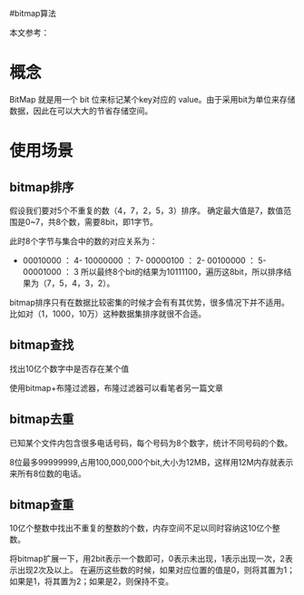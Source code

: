 #bitmap算法
>  
 本文参考： 


# 概念

BitMap 就是用一个 bit 位来标记某个key对应的 value。由于采用bit为单位来存储数据，因此在可以大大的节省存储空间。

# 使用场景

## bitmap排序

假设我们要对5个不重复的数（4，7，2，5，3）排序。 确定最大值是7，数值范围是0~7，共8个数，需要8bit，即1字节。

此时8个字节与集合中的数的对应关系为：
- 00010000 ： 4- 10000000 ： 7- 00000100 ： 2- 00100000 ： 5- 00001000 ： 3
所以最终8个bit的结果为10111100，遍历这8bit，所以排序结果为（7，5，4，3，2）。

>  
 bitmap排序只有在数据比较密集的时候才会有有其优势，很多情况下并不适用。比如对（1，1000，10万）这种数据集排序就很不合适。 


## bitmap查找

>  
 找出10亿个数字中是否存在某个值 


使用bitmap+布隆过滤器，布隆过滤器可以看笔者另一篇文章 

## bitmap去重

>  
 已知某个文件内包含很多电话号码，每个号码为8个数字，统计不同号码的个数。 


8位最多99999999,占用100,000,000个bit,大小为12MB，这样用12M内存就表示来所有8位数的电话。

## bitmap查重

>  
 10亿个整数中找出不重复的整数的个数，内存空间不足以同时容纳这10亿个整数。 


将bitmap扩展一下，用2bit表示一个数即可，0表示未出现，1表示出现一次，2表示出现2次及以上。 在遍历这些数的时候，如果对应位置的值是0，则将其置为1；如果是1，将其置为2；如果是2，则保持不变。

